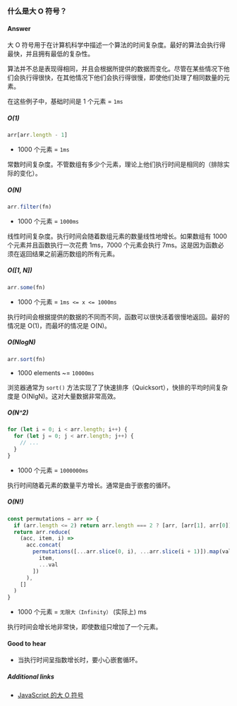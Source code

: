 ### 什么是大 O 符号？

#### Answer

大 O 符号用于在计算机科学中描述一个算法的时间复杂度。最好的算法会执行得最快，并且拥有最低的复杂性。

算法并不总是表现得相同，并且会根据所提供的数据而变化。尽管在某些情况下他们会执行得很快，在其他情况下他们会执行得很慢，即使他们处理了相同数量的元素。

在这些例子中，基础时间是 1 个元素 = `1ms`

##### O(1)

```js
arr[arr.length - 1]
```

* 1000 个元素 = `1ms`

常数时间复杂度。不管数组有多少个元素，理论上他们执行时间是相同的（排除实际的变化）。

##### O(N)

```js
arr.filter(fn)
```

* 1000 个元素 = `1000ms`

线性时间复杂度。执行时间会随着数组元素的数量线性地增长。如果数组有 1000 个元素并且函数执行一次花费 1ms，7000 个元素会执行 7ms。这是因为函数必须在返回结果之前遍历数组的所有元素。

##### O([1, N])

```js
arr.some(fn)
```

* 1000 个元素 = `1ms <= x <= 1000ms`

执行时间会根据提供的数据的不同而不同，函数可以很快活着很慢地返回。最好的情况是 O(1)，而最坏的情况是 O(N)。

##### O(NlogN)

```js
arr.sort(fn)
```

* 1000 elements ~= `10000ms`

浏览器通常为 `sort()` 方法实现了了快速排序（Quicksort），快排的平均时间复杂度是 O(NlgN)。这对大量数据非常高效。

##### O(N^2)

```js
for (let i = 0; i < arr.length; i++) {
  for (let j = 0; j < arr.length; j++) {
    // ...
  }
}
```

* 1000 个元素 = `1000000ms`

执行时间随着元素的数量平方增长。通常是由于嵌套的循环。

##### O(N!)

```js
const permutations = arr => {
  if (arr.length <= 2) return arr.length === 2 ? [arr, [arr[1], arr[0]]] : arr
  return arr.reduce(
    (acc, item, i) =>
      acc.concat(
        permutations([...arr.slice(0, i), ...arr.slice(i + 1)]).map(val => [
          item,
          ...val
        ])
      ),
    []
  )
}
```

* 1000 个元素 = `无限大（Infinity）` (实际上) ms

执行时间会增长地非常快，即使数组只增加了一个元素。

#### Good to hear

* 当执行时间呈指数增长时，要小心嵌套循环。

##### Additional links

<!-- Whenever possible, link a more detailed explanation. -->

* [JavaScript 的大 O 符号](https://medium.com/cesars-tech-insights/big-o-notation-javascript-25c79f50b19b)

<!-- tags: (javascript) -->

<!-- expertise: (2) -->
